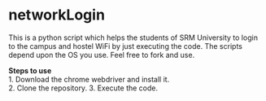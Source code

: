 # networkLogin
This is a python script which helps the students of SRM University to login to the campus and hostel WiFi by just executing the code.
The scripts depend upon the OS you use.
Feel free to fork and use.
<p>
<b>Steps to use</b></br>
1. Download the chrome webdriver and install it.</br>
2. Clone the repository.
3. Execute the code.</p>
